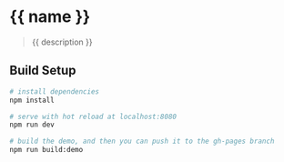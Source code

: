 # {{ name }}

> {{ description }}

## Build Setup

``` bash
# install dependencies
npm install

# serve with hot reload at localhost:8080
npm run dev

# build the demo, and then you can push it to the gh-pages branch
npm run build:demo
```
